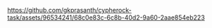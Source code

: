 

https://github.com/gkprasanth/cypherock-task/assets/96534241/68c0e83c-6c8b-40d2-9a60-2aae854eb223

